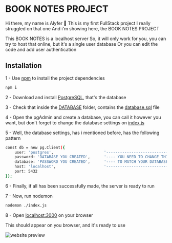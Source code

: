 # BOOK NOTES PROJECT

Hi there, my name is Alyfer 🤗
This is my first FullStack project
I really struggled on that one
And i'm showing here, the BOOK NOTES PROJECT

This BOOK NOTES is a localhost server
So, it will only work for you, you can try to host that online, but it's a single user database
Or you can edit the code and add user authentication

## Installation

1 - Use [npm](https://docs.npmjs.com/downloading-and-installing-node-js-and-npm) to install the project dependencies

```bash
npm i
```

2 - Download and install [PostgreSQL](https://www.pgadmin.org/download/), that's the database

3 - Check that inside the [DATABASE](https://github.com/AlyferJT/book_notes/tree/main/DATABASE) folder, contains the [database.sql](https://github.com/AlyferJT/book_notes/blob/main/DATABASE/database.sql) file

4 - Open the pgAdmin and create a database, you can call it however you want, but don't forget to change the database settings on [index.js](https://github.com/AlyferJT/book_notes/blob/main/index.js)

5 - Well, the database settings, has i mentioned before, has the following pattern
```bash
const db = new pg.Client({
    user: 'postgres',                      '---------------------------------'
    password: 'DATABASE YOU CREATED',      '---- YOU NEED TO CHANGE THIS ----'
    database: 'PASSWORD YOU CREATED',      '---- TO MATCH YOUR DATABASE  ----'
    host: 'localhost',                     '---------------------------------'
    port: 5432
});
```
6 - Finally, if all has been successfully made, the server is ready to run

7 - Now, run nodemon
```bash
nodemon ./index.js
```
8 - Open [localhost:3000](http://localhost:3000/) on your browser

This should appear on you browser, and it's ready to use

![website preview](https://cdn.discordapp.com/attachments/1208968709087957003/1208969295795589120/image.png?ex=65e53765&is=65d2c265&hm=a955b33827dec53c4cc39cbbccfe7289d5457b211919342fb708f6cb65be8161&)

